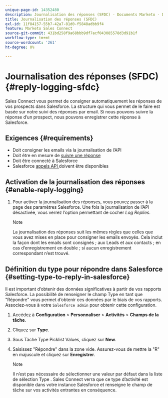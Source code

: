 ```yaml
---
unique-page-id: 14352480
description: Journalisation des réponses (SFDC) - Documents Marketo - Documentation du produit
title: Journalisation des réponses (SFDC)
exl-id: 11f84157-55b7-42a7-81d0-f5848adbb9f4
feature: Marketo Sales Connect
source-git-commit: 431bd258f9a68bbb9df7acf043085578d3d91b1f
workflow-type: tm+mt
source-wordcount: '261'
ht-degree: 0%

---
```


# Journalisation des réponses (SFDC) {#reply-logging-sfdc}

Sales Connect vous permet de consigner automatiquement les réponses de vos prospects dans Salesforce. La structure qui vous permet de le faire est basée sur notre suivi des réponses par email. Si nous pouvons suivre la réponse d’un prospect, nous pouvons enregistrer cette réponse à Salesforce.

## Exigences {#requirements}

* Doit consigner les emails via la journalisation de l’API
* Doit être en mesure de [suivre une réponse](/help/marketo/product-docs/marketo-sales-connect/email/common-tracking-questions/how-reply-tracking-works.md)
* Doit être connecté à Salesforce
* Salesforce [ appels API ](https://developer.salesforce.com/docs/atlas.en-us.salesforce_app_limits_cheatsheet.meta/salesforce_app_limits_cheatsheet/salesforce_app_limits_platform_api.htm) doivent être disponibles

## Activation de la journalisation des réponses {#enable-reply-logging}

1. Pour activer la journalisation des réponses, vous pouvez passer à la page des paramètres Salesforce. Une fois la journalisation de l’API désactivée, vous verrez l’option permettant de cocher _Log Replies_.

   >[!NOTE]
   >
   >La journalisation des réponses suit les mêmes règles que celles que vous avez mises en place pour consigner les emails envoyés. Cela inclut la façon dont les emails sont consignés ; aux Leads et aux contacts ; en cas d’enregistrement en double ; si aucun enregistrement correspondant n’est trouvé.

## Définition du type pour répondre dans Salesforce {#setting-type-to-reply-in-salesforce}

Il est important d’obtenir des données significatives à partir de vos rapports Salesforce. La possibilité de renseigner le champ Type en tant que &quot;Répondre&quot; vous permet d’obtenir ces données par le biais de vos rapports. Associez-vous à votre `Salesforce admin` pour obtenir cette configuration.

1. Accédez à **Configuration** > **Personnaliser** > **Activités** > **Champs de la tâche**.
1. Cliquez sur **Type**.
1. Sous Tâche Type Picklist Values, cliquez sur **New**.
1. Saisissez &quot;Répondre&quot; dans la zone vide. Assurez-vous de mettre la &quot;R&quot; en majuscule et cliquez sur **Enregistrer**.

   >[!NOTE]
   >
   >Il n’est pas nécessaire de sélectionner une valeur par défaut dans la liste de sélection Type . Sales Connect verra que ce type d’activité est disponible dans votre instance Salesforce et renseigne le champ de tâche sur vos activités entrantes en conséquence.
